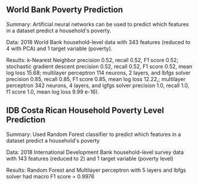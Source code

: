 ## World Bank Poverty Prediction

Summary: Artificial neural networks can be used to predict which features in a dataset predict a household's poverty.

Data: 2018 World Bank household-level data with 343 features (reduced to 4 with PCA) and 1 target variable (poverty).

Results: k-Nearest Neighbor precision 0.52, recall 0.52, F1 score 0.52; stochastic gradient descent precision 0.52, recall 0.52, F1 score 0.52, mean log loss 15.68; multilayer perceptron 114 neurons, 2 layers, and lbfgs solver precision 0.85, recall 0.85, F1 score 0.85, mean log loss 12.22,; multilayer perceptron 342 neurons, 4 layers, and lgfgs solver precision 1.0, recall 1.0, f1 score 1.0, mean log loss 9.99 e-16).


## IDB Costa Rican Household Poverty Level Prediction

Summary: Used Random Forest classifier to predict which features in a dataset predict a household's poverty

Data: 2018 International Development Bank household-level survey data with 143 features (reduced to 2) and 1 target variable (poverty level)

Results: Random Forest and Multilayer perceptron with 5 layers and lbfgs solver had macro F1 score = 0.9976
